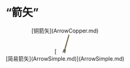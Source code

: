 # “箭矢”  
<div style="display:inline-block"><div class="gamedatalist" style="text-align:center;;min-height:0px;">[铜箭矢](ArrowCopper.md)</div><div class="gamedatalist" style="text-align:center;;min-height:0px;"><div style="text-align:center;">[<div style="width:50px;display:inline-block;text-align:center"><img decoding="async" src="../wiki/Sprite/Arrow.png" href="a.md" style="max-width:50px;max-height:50px;"></div><br>[简易箭矢](ArrowSimple.md)](ArrowSimple.md)</div></div></div>  
  


<script>document.title="“箭矢” - 卡牌生存百科 Card Survival Wiki";</script>